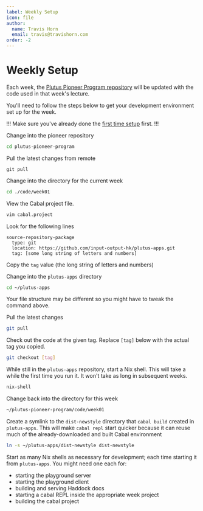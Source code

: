 ```yaml
---
label: Weekly Setup
icon: file
author:
  name: Travis Horn
  email: travis@travishorn.com
order: -2
---
```


# Weekly Setup

Each week, the [Plutus Pioneer Program
repository](https://github.com/input-output-hk/plutus-pioneer-program) will be
updated with the code used in that week's lecture.

You'll need to follow the steps below to get your development environment set up
for the week.

!!!
Make sure you've already done the [first time
setup](./first-time-setup.md) first.
!!!

Change into the pioneer repository

```bash
cd plutus-pioneer-program
```

Pull the latest changes from remote

```
git pull
```

Change into the directory for the current week

```bash
cd ./code/week01
```

View the Cabal project file.

```bash
vim cabal.project
```

Look for the following lines

```
source-repository-package
  type: git
  location: https://github.com/input-output-hk/plutus-apps.git
  tag: [some long string of letters and numbers]
```

Copy the `tag` value (the long string of letters and numbers)

Change into the `plutus-apps` directory

```bash
cd ~/plutus-apps
```

Your file structure may be different so you might have to tweak the command
above.

Pull the latest changes

```bash
git pull
```

Check out the code at the given tag. Replace `[tag]` below with the actual tag
you copied.

```bash
git checkout [tag]
```

While still in the `plutus-apps` repository, start a Nix shell. This will take a
while the first time you run it. It won't take as long in subsequent weeks.

```bash
nix-shell
```

Change back into the directory for this week

```bash
~/plutus-pioneer-program/code/week01
```

Create a symlink to the `dist-newstyle` directory that `cabal build` created in
`plutus-apps`. This will make `cabal repl` start quicker because it can reuse
much of the already-downloaded and built Cabal environment

```bash
ln -s ~/plutus-apps/dist-newstyle dist-newstyle
```

Start as many Nix shells as necessary for development; each time starting it
from `plutus-apps`. You might need one each for:

- starting the playground server
- starting the playground client
- building and serving Haddock docs
- starting a cabal REPL inside the appropriate week project
- building the cabal project
